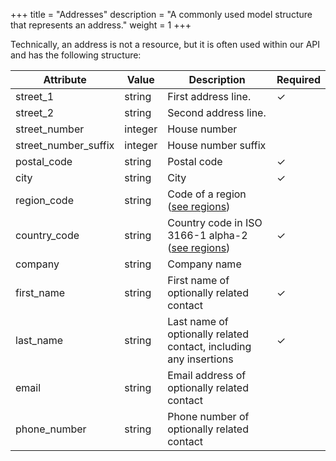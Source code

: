 +++
title = "Addresses"
description = "A commonly used model structure that represents an address."
weight = 1
+++

Technically, an address is not a resource, but it is often used within our API and has the following structure:

Attribute            | Value   | Description                                                                | Required
-------------------- | ------- | -------------------------------------------------------------------------- | --------
street_1             | string  | First address line.                                                        | ✓
street_2             | string  | Second address line.                                                       |
street_number        | integer | House number                                                               |
street_number_suffix | integer | House number suffix                                                        |
postal_code          | string  | Postal code                                                                | ✓
city                 | string  | City                                                                       | ✓
region_code          | string  | Code of a region ([see regions](/api/resources/regions))                   |
country_code         | string  | Country code in ISO 3166-1 alpha-2 ([see regions](/api/resources/regions)) | ✓
company              | string  | Company name                                                               |
first_name           | string  | First name of optionally related contact                                   | ✓
last_name            | string  | Last name of optionally related contact, including any insertions          | ✓
email                | string  | Email address of optionally related contact                                |
phone_number         | string  | Phone number of optionally related contact                                 |
